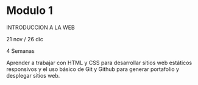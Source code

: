 # Modulo 1

INTRODUCCION A LA WEB

21 nov / 26 dic

4 Semanas

Aprender a trabajar con HTML y CSS para desarrollar sitios web estáticos responsivos y el uso básico de Git y Github para generar portafolio y desplegar sitios web.
